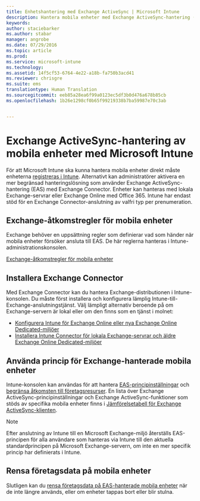 ```yaml
---
title: Enhetshantering med Exchange ActiveSync | Microsoft Intune
description: Hantera mobila enheter med Exchange ActiveSync-hantering (EAS) med Exchange Connector
keywords: 
author: staciebarker
ms.author: stabar
manager: angrobe
ms.date: 07/29/2016
ms.topic: article
ms.prod: 
ms.service: microsoft-intune
ms.technology: 
ms.assetid: 14f5cf53-6764-4e22-a18b-fa750b3acd41
ms.reviewer: chrisgre
ms.suite: ems
translationtype: Human Translation
ms.sourcegitcommit: eeb85a28ea6f99a0123ec5df3b0d476a678b85cb
ms.openlocfilehash: 1b26e1298cf0b65f99219338b7ba59987e70c3ab


---
```


# <a name="exchange-activesync-mobile-device-management-with-microsoft-intune"></a>Exchange ActiveSync-hantering av mobila enheter med Microsoft Intune
För att Microsoft Intune ska kunna hantera mobila enheter direkt måste enheterna [registreras i Intune](prerequisites-for-enrollment.md). Alternativt kan administratörer aktivera en mer begränsad hanteringslösning som använder Exchange ActiveSync-hantering (EAS) med Exchange Connector. Enheter kan hanteras med lokala Exchange-servrar eller Exchange Online med Office 365. Intune har endast stöd för en Exchange Connector-anslutning av valfri typ per prenumeration.

## <a name="exchange-access-rules-for-mobile-devices"></a>Exchange-åtkomstregler för mobila enheter ##

Exchange behöver en uppsättning regler som definierar vad som händer när mobila enheter försöker ansluta till EAS. De här reglerna hanteras i Intune-administrationskonsolen.

[Exchange-åtkomstregler för mobila enheter](exchange-access-rules-for-mobile-devices.md)

## <a name="install-the-exchange-connector"></a>Installera Exchange Connector
Med Exchange Connector kan du hantera Exchange-distributionen i Intune-konsolen. Du måste först installera och konfigurera lämplig Intune-till-Exchange-anslutningstjänst. Välj lämpligt alternativ beroende på om Exchange-servern är lokal eller om den finns som en tjänst i molnet:

-   [Konfigurera Intune för Exchange Online eller nya Exchange Online Dedicated-miljöer](intune-service-to-service-exchange-connector.md)
-   [Installera Intune Connector för lokala Exchange-servrar och äldre Exchange Online Dedicated-miljöer](intune-on-premises-exchange-connector.md)


## <a name="apply-policy-for-exchange-managed-mobile-devices"></a>Använda princip för Exchange-hanterade mobila enheter
Intune-konsolen kan användas för att hantera [EAS-principinställningar](exchange-activesync-policy-settings-in-microsoft-intune.md) och [begränsa åtkomsten till företagsresurser](restrict-access-to-email-and-o365-services-with-microsoft-intune.md). En lista över Exchange ActiveSync-principinställningar och Exchange ActiveSync-funktioner som stöds av specifika mobila enheter finns i [Jämförelsetabell för Exchange ActiveSync-klienten](http://go.microsoft.com/fwlink/?LinkId=247270).

> [!NOTE]
> Efter anslutning av Intune till en Microsoft Exchange-miljö återställs EAS-principen för alla användare som hanteras via Intune till den aktuella standardprincipen på Microsoft Exchange-servern, om inte en mer specifik princip har definierats i Intune.

## <a name="wipe-company-data-from-mobile-devices"></a>Rensa företagsdata på mobila enheter
Slutligen kan du [rensa företagsdata på EAS-hanterade mobila enheter](wipe-for-exchange-managed-mobile-devices.md) när de inte längre används, eller om enheter tappas bort eller blir stulna.



<!--HONumber=Nov16_HO1-->


